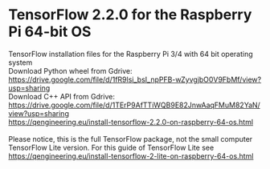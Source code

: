 # TensorFlow 2.2.0 for the Raspberry Pi 64-bit OS
TensorFlow installation files for the Raspberry Pi 3/4 with 64 bit operating system
<br/>
Download Python wheel from Gdrive: https://drive.google.com/file/d/1fR9lsi_bsI_npPFB-wZyvgjbO0V9FbMf/view?usp=sharing <br/>
Download C++ API from Gdrive: https://drive.google.com/file/d/1TErP9AfTTiWQB9E82JnwAaqFMuM82YaN/view?usp=sharing <br/>
https://qengineering.eu/install-tensorflow-2.2.0-on-raspberry-64-os.html <br/><br/>
Please notice, this is the full TensorFlow package, not the small computer TensorFlow Lite version.
For this guide of TensorFlow Lite see https://qengineering.eu/install-tensorflow-2-lite-on-raspberry-64-os.html <br/>
<br/>

